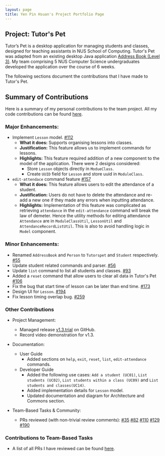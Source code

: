 ```yaml
---
layout: page
title: Yen Pin Hsuan's Project Portfolio Page
---
```


## Project: Tutor's Pet

Tutor’s Pet is a desktop application for managing students and classes, designed for teaching assistants in NUS School of Computing.
Tutor's Pet was adapted from an existing desktop Java application [Address Book (Level 3)](https://se-education.org/addressbook-level3/).
My team comprising 5 NUS Computer Science undergraduates developed the application over the course of 6 weeks.

The following sections document the contributions that I have made to Tutor's Pet.

## Summary of Contributions
Here is a summary of my personal contributions to the team project. All my code contributions can be found
[here](https://nus-cs2103-ay2021s1.github.io/tp-dashboard/#breakdown=true&search=ypinhsuan).

### Major Enhancements:
* Implement `Lesson` model. [#112](https://github.com/AY2021S1-CS2103T-T10-4/tp/pull/112)
  * **What it does:** Supports organising lessons into classes.
  * **Justification:** This feature allows us to implement commands for lessons.
  * **Highlights:** This feature required addition of a new component to the model of the application. There were 2 designs considered:
    * Store `Lesson` objects directly in `ModueClass`.
    * Create `UUID` field for `Lesson` and store uuid in `ModuleClass`.
* `edit-attendace` command feature [#157](https://github.com/AY2021S1-CS2103T-T10-4/tp/pull/157)
  * **What it does:** This feature allows users to edit the attendance of a student.
  * **Justification:** Users do not have to delete the attendance and re-add a new one if they made any errors when inputting attendance.
  * **Highlights:** Implementation of this feature was complicated as retrieving `attendance` in the `edit-attendance` command will break the law of demeter.
  Hence the utility methods for editing attendance `Attendance` are in `ModuleClassUtil`, `LessonUtil` and `AttendanceRecordListUtil`.
  This is also to avoid handling logic in `Model` component.

### Minor Enhancements:
* Renamed `AddressBook` and `Person` to `Tutorspet` and `Student` respectively. [#55](https://github.com/AY2021S1-CS2103T-T10-4/tp/pull/55)
* Update student related commands and parser. [#56](https://github.com/AY2021S1-CS2103T-T10-4/tp/pull/56)
* Update `list` command to list all students and classes. [#93](https://github.com/AY2021S1-CS2103T-T10-4/tp/pull/93)
* Added a `reset` command that allow users to clear all data in Tutor's Pet [#106](https://github.com/AY2021S1-CS2103T-T10-4/tp/pull/106)
* Fix the bug that start time of lesson can be later than end time. [#173](https://github.com/AY2021S1-CS2103T-T10-4/tp/pull/173)
* Design UI for `Lesson`. [#194](https://github.com/AY2021S1-CS2103T-T10-4/tp/pull/194)
* Fix lesson timing overlap bug. [#259](https://github.com/AY2021S1-CS2103T-T10-4/tp/pull/259)

### Other Contributions

* Project Management:
  * Managed release [v1.3.trial](https://github.com/AY2021S1-CS2103T-T10-4/tp/releases/tag/v1.3.trial) on GitHub.
  * Record video demonstration for v1.3.

* Documentation:
  * User Guide
    * Added sections on `help`, `exit`, `reset`, `list`, `edit-attendance` commands.
  * Developer Guide
    * Added the following use cases: `Add a student (UC01)`, `List students (UC02)`, `List students within a class (UC09)` and `List students and classes(UC14)`.
    * Added implementation details for `Lesson` model.
    * Updated documentation and diagram for Architecture and Commons section.

* Team-Based Tasks & Community:
  * PRs reviewed (with non-trivial review comments):
    [\#35](https://github.com/AY2021S1-CS2103T-T10-4/tp/pull/35)
    [\#82](https://github.com/AY2021S1-CS2103T-T10-4/tp/pull/82)
    [\#110](https://github.com/AY2021S1-CS2103T-T10-4/tp/pull/110)
    [\#129](https://github.com/AY2021S1-CS2103T-T10-4/tp/pull/129)
    [\#190](https://github.com/AY2021S1-CS2103T-T10-4/tp/pull/190)

### Contributions to Team-Based Tasks
* A list of all PRs I have reviewed can be found
  [here](https://github.com/AY2021S1-CS2103T-T10-4/tp/pulls?q=is%3Apr+is%3Aclosed+reviewed-by%3Aypinhsuan).


